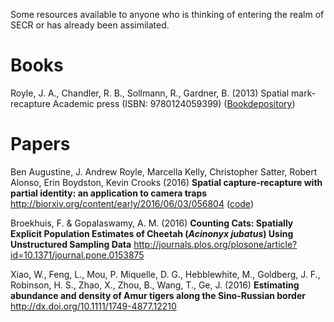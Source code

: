 Some resources available to anyone who is thinking of entering the realm of SECR or has already been assimilated.

# Books
Royle, J. A., Chandler, R. B., Sollmann, R., Gardner, B. (2013) Spatial mark-recapture Academic press (ISBN: 9780124059399) ([Bookdepository](http://www.bookdepository.com/Spatial-Capture-Recapture-J-Andrew-Royle-Richard-B-Chandler-Rahel-Sollmann-Beth-Gardner/9780124059399?ref=grid-view))

# Papers

Ben Augustine, J. Andrew Royle, Marcella Kelly, Christopher Satter, Robert Alonso, Erin Boydston, Kevin Crooks (2016) **Spatial capture-recapture with partial identity: an application to camera traps** http://biorxiv.org/content/early/2016/06/03/056804 ([code](https://github.com/benaug/SCRRcpp))

Broekhuis, F. & Gopalaswamy, A. M. (2016) **Counting Cats: Spatially Explicit Population Estimates of Cheetah (_Acinonyx jubatus_) Using Unstructured Sampling Data** http://journals.plos.org/plosone/article?id=10.1371/journal.pone.0153875

Xiao, W., Feng, L., Mou, P. Miquelle, D. G., Hebblewhite, M., Goldberg, J. F., Robinson, H. S., Zhao, X., Zhou, B., Wang, T., Ge, J. (2016) **Estimating abundance and density of Amur tigers along the Sino-Russian border** http://dx.doi.org/10.1111/1749-4877.12210